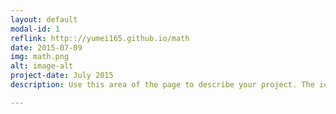 ```yaml
---
layout: default
modal-id: 1
reflink: http:://yumei165.github.io/math
date: 2015-07-09
img: math.png
alt: image-alt
project-date: July 2015
description: Use this area of the page to describe your project. The icon above is part of a free icon set by <a href="https://sellfy.com/p/8Q9P/jV3VZ/">Flat Icons</a>. On their website, you can download their free set with 16 icons, or you can purchase the entire set with 146 icons for only $12!

---
```

